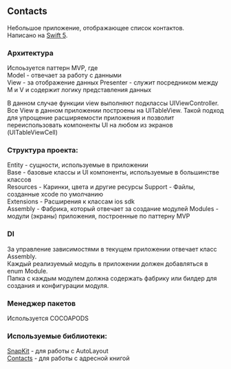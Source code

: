 ## Contacts

Небольшое приложение, отображающее список контактов.  
Написано на [Swift 5](https://swift.org).

### Архитектура

Испоьзуется паттерн MVP, где  
Model - отвечает за работу с данными  
View - за отображение данных
Presenter - служит посредником между M и V и содержит логику представления данных

В данном случае функции view выполняют подклассы UIViewController. Все View в данном приложении построены на UITableView. Такой подход для упрощение расширяемости приложения и позволит переиспользовать компоненты UI на любом из экранов (UITableViewCell)

### Структура проекта:  
Entity - сущности, используемые в приложении  
Base - базовые классы и UI компоненты, используемые в большинстве классов  
Resources - Каринки, цвета и другие ресурсы
Support - Файлы, созданные xcode по умолчанию  
Extensions - Расширения к классам ios sdk  
Assembly - Фабрика, который отвечает за создание модулей
Modules - модули (экраны) приложения, построенные по паттерну MVP

 ### DI  

За управление зависимостями в текущем приложении отвечает класс Assembly.  
Каждый реализуемый модуль в приложении должен добавляться в enum Module.  
Папка с каждым модулем должна содержать фабрику или билдер для создания и конфигурации модуля.

 ### Менеджер пакетов

 Используется COCOAPODS

 ### Используемые библиотеки:

[SnapKit](https://github.com/SnapKit/SnapKit) - для работы с AutoLayout  
[Contacts](https://developer.apple.com/documentation/contacts) - для работы с адресной книгой  
